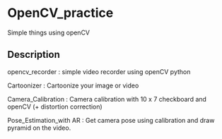 # OpenCV_practice

Simple things using openCV

## Description
opencv_recorder : simple video recorder using openCV python

Cartoonizer : Cartoonize your image or video

Camera_Calibration : Camera calibration with 10 x 7 checkboard and openCV (+ distortion correction)

Pose_Estimation_with AR : Get camera pose using calibration and draw pyramid on the video.